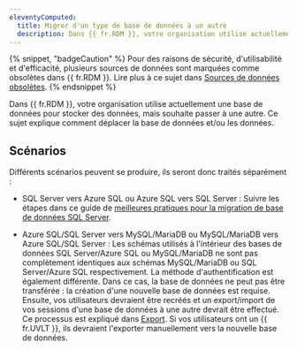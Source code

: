 ```yaml
---
eleventyComputed:
  title: Migrer d'un type de base de données à un autre
  description: Dans {{ fr.RDM }}, votre organisation utilise actuellement une base de données pour stocker des données, mais souhaite passer à une autre. Ce sujet explique comment déplacer la base de données et/ou les données.
---
```

{% snippet, "badgeCaution" %}
Pour des raisons de sécurité, d'utilisabilité et d'efficacité, plusieurs sources de données sont marquées comme obsolètes dans {{ fr.RDM }}. Lire plus à ce sujet dans [Sources de données obsolètes](/rdm/mac/kb/rdm-windows/knowledge-base/deprecated-data-sources/).
{% endsnippet %}  

Dans {{ fr.RDM }}, votre organisation utilise actuellement une base de données pour stocker des données, mais souhaite passer à une autre. Ce sujet explique comment déplacer la base de données et/ou les données.

## Scénarios

Différents scénarios peuvent se produire, ils seront donc traités séparément :

* SQL Server vers Azure SQL ou Azure SQL vers SQL Server : Suivre les étapes dans ce guide de [meilleures pratiques pour la migration de base de données SQL Server](/rdm/mac/kb/rdm-windows/how-to-articles/sql-server-database-migration/).

* Azure SQL/SQL Server vers MySQL/MariaDB ou MySQL/MariaDB vers Azure SQL/SQL Server : Les schémas utilisés à l'intérieur des bases de données SQL Server/Azure SQL ou MySQL/MariaDB ne sont pas complètement identiques aux schémas MySQL/MariaDB ou SQL Server/Azure SQL respectivement. La méthode d'authentification est également différente. Dans ce cas, la base de données ne peut pas être transférée : la création d'une nouvelle base de données est requise. Ensuite, vos utilisateurs devraient être recréés et un export/import de vos sessions d'une base de données à une autre devrait être effectué. Ce processus est expliqué dans [Export](/rdm/windows/commands/file/export/). Si vos utilisateurs ont un {{ fr.UVLT }}, ils devraient l'exporter manuellement vers la nouvelle base de données.
